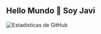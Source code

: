 ## Hello Mundo 👋 Soy Javi

![Estadísticas de GitHub](https://github-readme-stats.vercel.app/api?username=miusuario)
